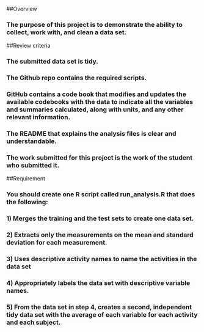 ##Overview

### The purpose of this project is to demonstrate the ability to collect, work with, and clean a data set.

##Review criteria 

### The submitted data set is tidy.
### The Github repo contains the required scripts.
### GitHub contains a code book that modifies and updates the available codebooks with the data to indicate all the variables and summaries calculated, along with units, and any other relevant information.
### The README that explains the analysis files is clear and understandable.
### The work submitted for this project is the work of the student who submitted it.

##Requirement

### You should create one R script called run_analysis.R that does the following: 
### 1) Merges the training and the test sets to create one data set.
### 2) Extracts only the measurements on the mean and standard deviation for each measurement.
### 3) Uses descriptive activity names to name the activities in the data set
### 4) Appropriately labels the data set with descriptive variable names.
### 5) From the data set in step 4, creates a second, independent tidy data set with the average of each variable for each activity and each subject.

